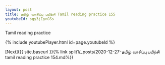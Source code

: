 ```yaml
---
layout: post
title: தமிழ் வாசிப்பு பயிற்சி Tamil reading practice 155
youtubeId: sgy3jIynGSs
---
```

 
 
Tamil reading practice
 
 
 
 
 


{% include youtubePlayer.html id=page.youtubeId %}
 
[Next]({{ site.baseurl }}{% link  split1/_posts/2020-12-27-தமிழ் வாசிப்பு பயிற்சி tamil reading practice 154.md%})
 
